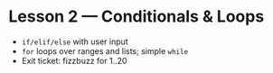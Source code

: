 # Lesson 2 — Conditionals & Loops

- `if/elif/else` with user input
- `for` loops over ranges and lists; simple `while`
- Exit ticket: fizzbuzz for 1..20
